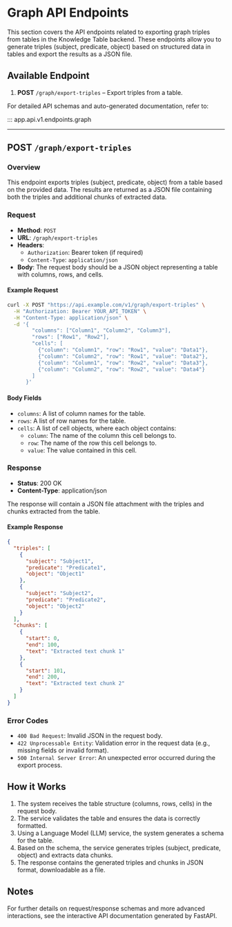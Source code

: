 # Graph API Endpoints

This section covers the API endpoints related to exporting graph triples from tables in the Knowledge Table backend. These endpoints allow you to generate triples (subject, predicate, object) based on structured data in tables and export the results as a JSON file.

## Available Endpoint

1. **POST** `/graph/export-triples` – Export triples from a table.

For detailed API schemas and auto-generated documentation, refer to:

::: app.api.v1.endpoints.graph

---

## POST `/graph/export-triples`

### Overview

This endpoint exports triples (subject, predicate, object) from a table based on the provided data. The results are returned as a JSON file containing both the triples and additional chunks of extracted data.

### Request

- **Method**: `POST`
- **URL**: `/graph/export-triples`
- **Headers**:
  - `Authorization`: Bearer token (if required)
  - `Content-Type`: `application/json`
- **Body**: The request body should be a JSON object representing a table with columns, rows, and cells.

#### Example Request

```bash
curl -X POST "https://api.example.com/v1/graph/export-triples" \
  -H "Authorization: Bearer YOUR_API_TOKEN" \
  -H "Content-Type: application/json" \
  -d '{
        "columns": ["Column1", "Column2", "Column3"],
        "rows": ["Row1", "Row2"],
        "cells": [
          {"column": "Column1", "row": "Row1", "value": "Data1"},
          {"column": "Column2", "row": "Row1", "value": "Data2"},
          {"column": "Column1", "row": "Row2", "value": "Data3"},
          {"column": "Column2", "row": "Row2", "value": "Data4"}
        ]
      }'
```

#### Body Fields

- `columns`: A list of column names for the table.
- `rows`: A list of row names for the table.
- `cells`: A list of cell objects, where each object contains:
  - `column`: The name of the column this cell belongs to.
  - `row`: The name of the row this cell belongs to.
  - `value`: The value contained in this cell.

### Response

- **Status**: 200 OK
- **Content-Type**: application/json

The response will contain a JSON file attachment with the triples and chunks extracted from the table.

#### Example Response

```json
{
  "triples": [
    {
      "subject": "Subject1",
      "predicate": "Predicate1",
      "object": "Object1"
    },
    {
      "subject": "Subject2",
      "predicate": "Predicate2",
      "object": "Object2"
    }
  ],
  "chunks": [
    {
      "start": 0,
      "end": 100,
      "text": "Extracted text chunk 1"
    },
    {
      "start": 101,
      "end": 200,
      "text": "Extracted text chunk 2"
    }
  ]
}
```

### Error Codes

- `400 Bad Request`: Invalid JSON in the request body.
- `422 Unprocessable Entity`: Validation error in the request data (e.g., missing fields or invalid format).
- `500 Internal Server Error`: An unexpected error occurred during the export process.

## How it Works

1. The system receives the table structure (columns, rows, cells) in the request body.
2. The service validates the table and ensures the data is correctly formatted.
3. Using a Language Model (LLM) service, the system generates a schema for the table.
4. Based on the schema, the service generates triples (subject, predicate, object) and extracts data chunks.
5. The response contains the generated triples and chunks in JSON format, downloadable as a file.

## Notes

For further details on request/response schemas and more advanced interactions, see the interactive API documentation generated by FastAPI.